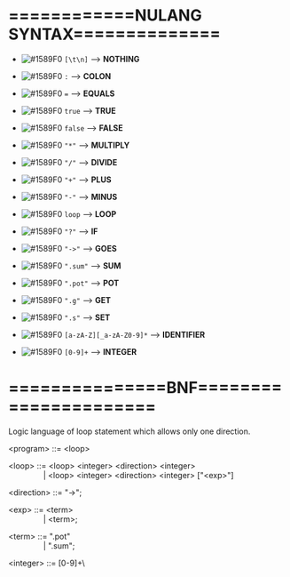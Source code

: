 # ============NULANG SYNTAX==============

- ![#1589F0](https://placehold.it/15/1589F0/000000?text=+) `[\t\n]` --> **NOTHING**

- ![#1589F0](https://placehold.it/15/1589F0/000000?text=+) `:` --> **COLON**

- ![#1589F0](https://placehold.it/15/1589F0/000000?text=+) `=` --> **EQUALS**

- ![#1589F0](https://placehold.it/15/1589F0/000000?text=+) `true` --> **TRUE**

- ![#1589F0](https://placehold.it/15/1589F0/000000?text=+) `false` --> **FALSE**

- ![#1589F0](https://placehold.it/15/1589F0/000000?text=+) `"*"` --> **MULTIPLY**

- ![#1589F0](https://placehold.it/15/1589F0/000000?text=+) `"/"` --> **DIVIDE**

- ![#1589F0](https://placehold.it/15/1589F0/000000?text=+) `"+"` --> **PLUS**

- ![#1589F0](https://placehold.it/15/1589F0/000000?text=+) `"-"` --> **MINUS**

- ![#1589F0](https://placehold.it/15/1589F0/000000?text=+) `loop` --> **LOOP**

- ![#1589F0](https://placehold.it/15/1589F0/000000?text=+) `"?"` --> **IF**

- ![#1589F0](https://placehold.it/15/1589F0/000000?text=+) `"->"` --> **GOES**

- ![#1589F0](https://placehold.it/15/1589F0/000000?text=+) `".sum"` --> **SUM**

- ![#1589F0](https://placehold.it/15/1589F0/000000?text=+) `".pot"` --> **POT**

- ![#1589F0](https://placehold.it/15/1589F0/000000?text=+) `".g"` --> **GET**

- ![#1589F0](https://placehold.it/15/1589F0/000000?text=+) `".s"` --> **SET**

- ![#1589F0](https://placehold.it/15/1589F0/000000?text=+) `[a-zA-Z][_a-zA-Z0-9]*` --> **IDENTIFIER**

- ![#1589F0](https://placehold.it/15/1589F0/000000?text=+) `[0-9]+` --> **INTEGER**

# ===============BNF======================
Logic language of loop statement which allows only one direction.

\<program\> ::= \<loop\>

\<loop> ::= \<loop\> \<integer\> \<direction\> \<integer\> \
&nbsp; &nbsp; &nbsp; &nbsp; &nbsp; &nbsp; &nbsp; &nbsp; | \<loop\> \<integer\> \<direction\> \<integer\> ["\<exp>\"]

\<direction\> ::= "->"; 

\<exp\> ::= \<term\> \
&nbsp; &nbsp; &nbsp; &nbsp; &nbsp; &nbsp; &nbsp; &nbsp; | \<term\>;

\<term\> ::= ".pot" \
&nbsp; &nbsp; &nbsp; &nbsp; &nbsp; &nbsp; &nbsp; &nbsp; | ".sum";
          
\<integer\> ::= \[0-9]+\
